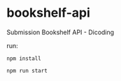 # bookshelf-api
Submission Bookshelf API - Dicoding

run:
```
npm install
```
```
npm run start
```
